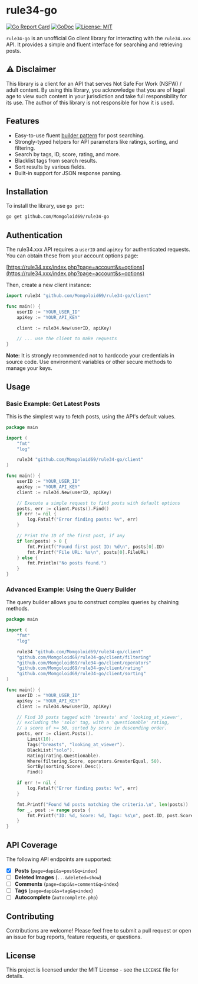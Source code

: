 # rule34-go

[![Go Report Card](https://goreportcard.com/badge/github.com/Momgoloid69/rule34-go)](https://goreportcard.com/report/github.com/Momgoloid69/rule34-go)
[![GoDoc](https://godoc.org/github.com/Momgoloid69/rule34-go?status.svg)](https://godoc.org/github.com/Momgoloid69/rule34-go)
[![License: MIT](https://img.shields.io/badge/License-MIT-yellow.svg)](https://opensource.org/licenses/MIT)

`rule34-go` is an unofficial Go client library for interacting with the `rule34.xxx` API. It provides a simple and fluent interface for searching and retrieving posts.

## ⚠️ Disclaimer

This library is a client for an API that serves Not Safe For Work (NSFW) / adult content. By using this library, you acknowledge that you are of legal age to view such content in your jurisdiction and take full responsibility for its use. The author of this library is not responsible for how it is used.

## Features

-   Easy-to-use fluent [builder pattern](https://en.wikipedia.org/wiki/Builder_pattern) for post searching.
-   Strongly-typed helpers for API parameters like ratings, sorting, and filtering.
-   Search by tags, ID, score, rating, and more.
-   Blacklist tags from search results.
-   Sort results by various fields.
-   Built-in support for JSON response parsing.

## Installation

To install the library, use `go get`:

```bash
go get github.com/Momgoloid69/rule34-go
```

## Authentication

The rule34.xxx API requires a `userID` and `apiKey` for authenticated requests. You can obtain these from your account options page:

[https://rule34.xxx/index.php?page=account&s=options](https://rule34.xxx/index.php?page=account&s=options)

Then, create a new client instance:

```go
import rule34 "github.com/Momgoloid69/rule34-go/client"

func main() {
    userID := "YOUR_USER_ID"
    apiKey := "YOUR_API_KEY"

    client := rule34.New(userID, apiKey)

    // ... use the client to make requests
}
```

**Note:** It is strongly recommended not to hardcode your credentials in source code. Use environment variables or other secure methods to manage your keys.

## Usage

### Basic Example: Get Latest Posts

This is the simplest way to fetch posts, using the API's default values.

```go
package main

import (
	"fmt"
	"log"

	rule34 "github.com/Momgoloid69/rule34-go/client"
)

func main() {
	userID := "YOUR_USER_ID"
	apiKey := "YOUR_API_KEY"
	client := rule34.New(userID, apiKey)

	// Execute a simple request to find posts with default options
	posts, err := client.Posts().Find()
	if err != nil {
		log.Fatalf("Error finding posts: %v", err)
	}

    // Print the ID of the first post, if any
	if len(posts) > 0 {
		fmt.Printf("Found first post ID: %d\n", posts[0].ID)
        fmt.Printf("File URL: %s\n", posts[0].FileURL)
	} else {
		fmt.Println("No posts found.")
	}
}
```

### Advanced Example: Using the Query Builder

The query builder allows you to construct complex queries by chaining methods.

```go
package main

import (
	"fmt"
	"log"

	rule34 "github.com/Momgoloid69/rule34-go/client"
	"github.com/Momgoloid69/rule34-go/client/filtering"
	"github.com/Momgoloid69/rule34-go/client/operators"
	"github.com/Momgoloid69/rule34-go/client/rating"
	"github.com/Momgoloid69/rule34-go/client/sorting"
)

func main() {
	userID := "YOUR_USER_ID"
	apiKey := "YOUR_API_KEY"
	client := rule34.New(userID, apiKey)

	// Find 10 posts tagged with 'breasts' and 'looking_at_viewer',
	// excluding the 'solo' tag, with a 'questionable' rating,
	// a score of >= 50, sorted by score in descending order.
	posts, err := client.Posts().
		Limit(10).
		Tags("breasts", "looking_at_viewer").
		BlackList("solo").
		Rating(rating.Questionable).
		Where(filtering.Score, operators.GreaterEqual, 50).
		SortBy(sorting.Score).Desc().
		Find()

	if err != nil {
		log.Fatalf("Error finding posts: %v", err)
	}

	fmt.Printf("Found %d posts matching the criteria.\n", len(posts))
	for _, post := range posts {
		fmt.Printf("ID: %d, Score: %d, Tags: %s\n", post.ID, post.Score, post.Tags)
	}
}
```

## API Coverage

The following API endpoints are supported:

-   [X] **Posts** (`page=dapi&s=post&q=index`)
-   [ ] **Deleted Images** (`...&deleted=show`)
-   [ ] **Comments** (`page=dapi&s=comment&q=index`)
-   [ ] **Tags** (`page=dapi&s=tag&q=index`)
-   [ ] **Autocomplete** (`autocomplete.php`)

## Contributing

Contributions are welcome! Please feel free to submit a pull request or open an issue for bug reports, feature requests, or questions.

## License

This project is licensed under the MIT License - see the `LICENSE` file for details.
